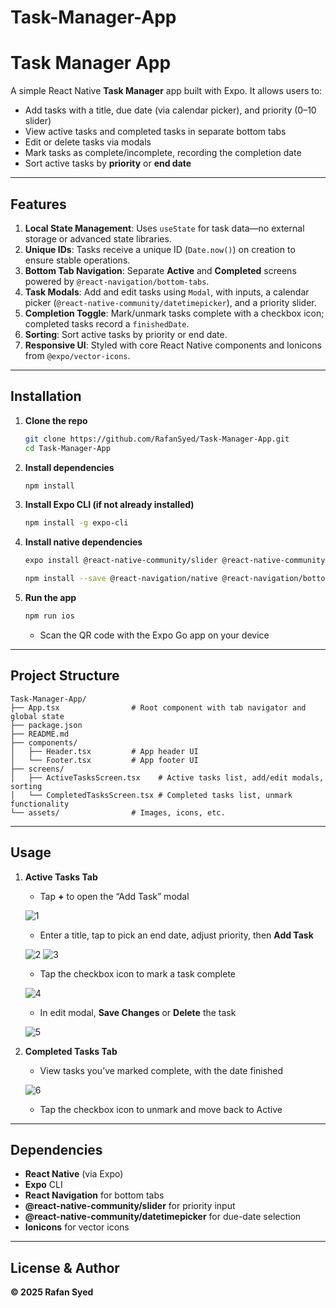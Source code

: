 # Task-Manager-App


# Task Manager App

A simple React Native **Task Manager** app built with Expo. It allows users to:

- Add tasks with a title, due date (via calendar picker), and priority (0–10 slider)
- View active tasks and completed tasks in separate bottom tabs
- Edit or delete tasks via modals
- Mark tasks as complete/incomplete, recording the completion date
- Sort active tasks by **priority** or **end date**

---

## Features

1. **Local State Management**: Uses `useState` for task data—no external storage or advanced state libraries.
2. **Unique IDs**: Tasks receive a unique ID (`Date.now()`) on creation to ensure stable operations.
3. **Bottom Tab Navigation**: Separate **Active** and **Completed** screens powered by `@react-navigation/bottom-tabs`.
4. **Task Modals**: Add and edit tasks using `Modal`, with inputs, a calendar picker (`@react-native-community/datetimepicker`), and a priority slider.
5. **Completion Toggle**: Mark/unmark tasks complete with a checkbox icon; completed tasks record a `finishedDate`.
6. **Sorting**: Sort active tasks by priority or end date.
7. **Responsive UI**: Styled with core React Native components and Ionicons from `@expo/vector-icons`.

---

## Installation

1. **Clone the repo**
   ```bash
   git clone https://github.com/RafanSyed/Task-Manager-App.git
   cd Task-Manager-App
   ```

2. **Install dependencies**
   ```bash
   npm install
   ```

3. **Install Expo CLI (if not already installed)**
   ```bash
   npm install -g expo-cli
   ```

4. **Install native dependencies**
   ```bash
   expo install @react-native-community/slider @react-native-community/datetimepicker @react-navigation/native @react-navigation/bottom-tabs react-native-screens react-native-safe-area-context
   ```

   ```bash
   npm install --save @react-navigation/native @react-navigation/bottom-tabs
   ```

5. **Run the app**
   ```bash
   npm run ios
   ```
   - Scan the QR code with the Expo Go app on your device

---

## Project Structure

```
Task-Manager-App/
├── App.tsx                # Root component with tab navigator and global state
├── package.json
├── README.md
├── components/
│   ├── Header.tsx         # App header UI
│   └── Footer.tsx         # App footer UI
├── screens/
│   ├── ActiveTasksScreen.tsx    # Active tasks list, add/edit modals, sorting
│   └── CompletedTasksScreen.tsx # Completed tasks list, unmark functionality
└── assets/                # Images, icons, etc.
```

---

## Usage

<!-- Screenshot: Plus Button (tap "+" to add a new task) -->

1. **Active Tasks Tab**
   - Tap **+** to open the “Add Task” modal
  




   ![1](https://github.com/user-attachments/assets/dd8e0d59-c5ad-4535-aebc-7a15e1f4d080)

   - Enter a title, tap to pick an end date, adjust priority, then **Add Task**
  





   ![2](https://github.com/user-attachments/assets/f3047a88-939a-4d16-8785-343a86663b79)
   ![3](https://github.com/user-attachments/assets/5c771328-2f8f-4da9-b10d-b7bea75811d3)

   - Tap the checkbox icon to mark a task complete
  




   ![4](https://github.com/user-attachments/assets/1ac02932-53f4-4182-b305-dde39a40c776)
   
   - In edit modal, **Save Changes** or **Delete** the task
  




   ![5](https://github.com/user-attachments/assets/e9c184c0-1995-42a9-b611-410c545cc5fa)

   
<!-- Screenshot: Completed Tasks Screen -->

2. **Completed Tasks Tab**
   - View tasks you’ve marked complete, with the date finished
  




   ![6](https://github.com/user-attachments/assets/910573c0-dcd1-4fe0-9664-e6fd63e93128)

   - Tap the checkbox icon to unmark and move back to Active

---

## Dependencies

- **React Native** (via Expo)
- **Expo** CLI
- **React Navigation** for bottom tabs
- **@react-native-community/slider** for priority input
- **@react-native-community/datetimepicker** for due-date selection
- **Ionicons** for vector icons

---

## License & Author

**© 2025 Rafan Syed**

